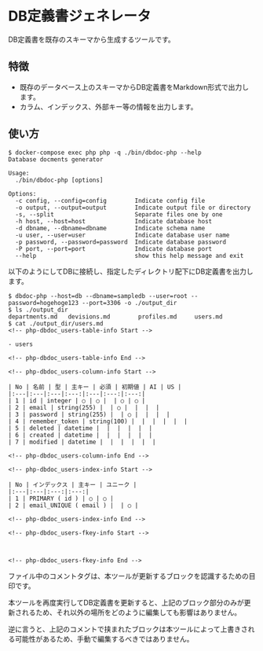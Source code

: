 # DB定義書ジェネレータ

DB定義書を既存のスキーマから生成するツールです。

## 特徴

- 既存のデータベース上のスキーマからDB定義書をMarkdown形式で出力します。
- カラム、インデックス、外部キー等の情報を出力します。

## 使い方

```
$ docker-compose exec php php -q ./bin/dbdoc-php --help
Database docments generator

Usage:
  ./bin/dbdoc-php [options]

Options:
  -c config, --config=config        Indicate config file
  -o output, --output=output        Indicate output file or directory
  -s, --split                       Separate files one by one
  -h host, --host=host              Indicate database host
  -d dbname, --dbname=dbname        Indicate schema name
  -u user, --user=user              Indicate database user name
  -p password, --password=password  Indicate database password
  -P port, --port=port              Indicate database port
  --help                            show this help message and exit
```

以下のようにしてDBに接続し、指定したディレクトリ配下にDB定義書を出力します。

```
$ dbdoc-php --host=db --dbname=sampledb --user=root --password=hogehoge123 --port=3306 -o ./output_dir
$ ls ./output_dir
departments.md   devisions.md        profiles.md     users.md
$ cat ./output_dir/users.md
<!-- php-dbdoc_users-table-info Start -->

- users

<!-- php-dbdoc_users-table-info End -->

<!-- php-dbdoc_users-column-info Start -->

| No | 名前 | 型 | 主キー | 必須 | 初期値 | AI | US |
|:---|:---|:---|:---:|:---|:---:|:---:|
| 1 | id | integer | ○ | ○ |  | ○ | ○ |
| 2 | email | string(255) |  | ○ |  |  |  |
| 3 | password | string(255) |  | ○ |  |  |  |
| 4 | remember_token | string(100) |  |  |  |  |  |
| 5 | deleted | datetime |  |  |  |  |  |
| 6 | created | datetime |  |  |  |  |  |
| 7 | modified | datetime |  |  |  |  |  |

<!-- php-dbdoc_users-column-info End -->

<!-- php-dbdoc_users-index-info Start -->

| No | インデックス | 主キー | ユニーク |
|:---|:---|:---:|:---:|
| 1 | PRIMARY ( id ) | ○ | ○ |
| 2 | email_UNIQUE ( email ) |  | ○ |

<!-- php-dbdoc_users-index-info End -->

<!-- php-dbdoc_users-fkey-info Start -->



<!-- php-dbdoc_users-fkey-info End -->
```

ファイル中のコメントタグは、本ツールが更新するブロックを認識するための目印です。

本ツールを再度実行してDB定義書を更新すると、上記のブロック部分のみが更新されるため、それ以外の場所をどのように編集しても影響はありません。

逆に言うと、上記のコメントで挟まれたブロックは本ツールによって上書きされる可能性があるため、手動で編集するべきではありません。
